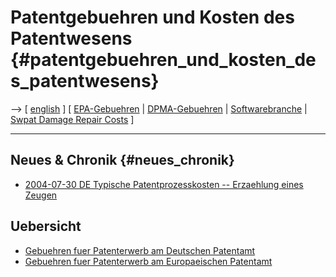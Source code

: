# Patentgebuehren und Kosten des Patentwesens {#patentgebuehren_und_kosten_des_patentwesens}

\--\> \[ [ english](PatentSpezEn "wikilink") \] \[ [
EPA-Gebuehren](EpoSpezDe "wikilink") \| [
DPMA-Gebuehren](DpmaSpezDe "wikilink") \| [
Softwarebranche](SektorDe "wikilink") \| [ Swpat Damage Repair
Costs](SwpatplejiEn "wikilink") \]

------------------------------------------------------------------------

## Neues & Chronik {#neues_chronik}

-   [2004-07-30 DE Typische Patentprozesskosten \-- Erzaehlung eines
    Zeugen](http://www.heise.de/newsticker/foren/go.shtml?read=1&msg_id=6155724&forum_id=62065&MD5=117a75187e3e9ae3cc6533e76fa1e355&postvote=2 "wikilink")

## Uebersicht

-   [ Gebuehren fuer Patenterwerb am Deutschen
    Patentamt](DpmaSpezDe "wikilink")
-   [ Gebuehren fuer Patenterwerb am Europaeischen
    Patentamt](EpoSpezDe "wikilink")
